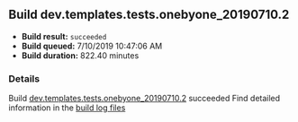 ## Build dev.templates.tests.onebyone_20190710.2
- **Build result:** `succeeded`
- **Build queued:** 7/10/2019 10:47:06 AM
- **Build duration:** 822.40 minutes
### Details
Build [dev.templates.tests.onebyone_20190710.2](https://winappstudio.visualstudio.com/web/build.aspx?pcguid=a4ef43be-68ce-4195-a619-079b4d9834c2&builduri=vstfs%3a%2f%2f%2fBuild%2fBuild%2f29406) succeeded
Find detailed information in the [build log files](https://uwpctdiags.blob.core.windows.net/buildlogs/dev.templates.tests.onebyone_20190710.2_logs.zip)
